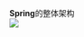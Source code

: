 **Spring**的整体架构<br>
![]( https://github.com/zhangjie/springSource/raw/master/note/iamges/springFramework.jpg)